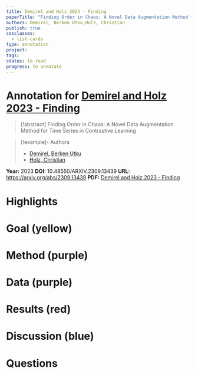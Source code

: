 ```yaml
---
title: Demirel and Holz 2023 - Finding
paperTitle: "Finding Order in Chaos: A Novel Data Augmentation Method for Time Series in Contrastive Learning"
authors: Demirel, Berken Utku,Holz, Christian
publish: true
cssclasses:
  - list-cards
type: annotation
project:
tags:
status: to read
progress: to annotate
---
```

# Annotation for [Demirel and Holz 2023 - Finding](Papers/References/Demirel%20and%20Holz%202023%20-%20Finding)

> [!abstract] Finding Order in Chaos: A Novel Data Augmentation Method for Time Series in Contrastive Learning

> [!example]- Authors
> - [Demirel, Berken Utku](Demirel%2C%20Berken%20Utku)
> - [Holz, Christian](Holz%2C%20Christian)

**Year:** 2023
**DOI:** 10.48550/ARXIV.2309.13439
**URL:** https://arxiv.org/abs/2309.13439
**PDF:** [Demirel and Holz 2023 - Finding](Papers/PDFs/Demirel%20and%20Holz%202023%20-%20Finding%20Order%20in%20Chaos%20A%20Novel%20Data%20Augmentation%20Method%20for%20Time%20Series%20in%20Contrastive%20Learning.pdf)

# Highlights


# Goal (yellow)


# Method (purple)


# Data (purple)


# Results (red)


# Discussion (blue)


# Questions

